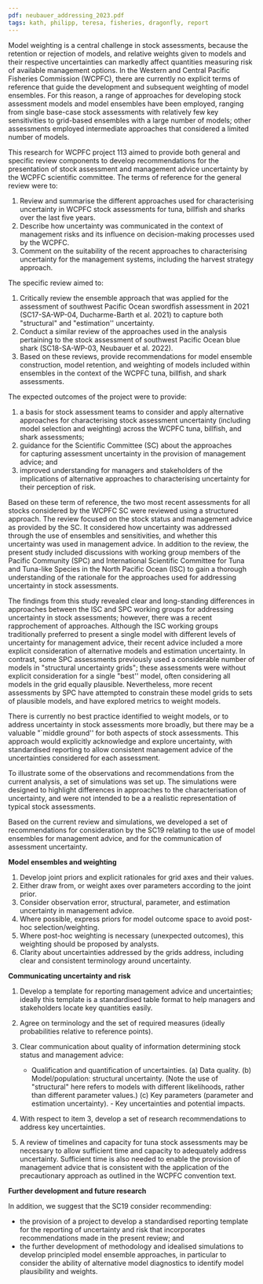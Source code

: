 ```yaml
---
pdf: neubauer_addressing_2023.pdf
tags: kath, philipp, teresa, fisheries, dragonfly, report
---
```

Model weighting is a central challenge in stock assessments, because
 the retention
or rejection of models, and relative weights given to models
and their respective uncertainties can markedly affect quantities
measuring risk of available management options. In the 
Western and Central Pacific Fisheries Commission (WCPFC), 
there are currently no explicit terms of reference that guide the
development and subsequent weighting of model ensembles. 
For this reason,
a range of approaches for developing stock assessment models and model
ensembles have been employed, ranging from single base-case stock
assessments with relatively few key sensitivities to grid-based
ensembles with a large number of models; other assessments employed
intermediate approaches that considered a limited number of models.


This research for WCPFC project 113 aimed to provide both general 
and specific
review components to develop recommendations for the
presentation of stock assessment and management advice uncertainty by
the WCPFC scientific committee. The terms of reference for the general
review were to:


 1.	Review and summarise the different approaches used for characterising 
uncertainty in WCPFC stock assessments for tuna, billfish and sharks 
over the last five years.
 2.	Describe how uncertainty was communicated in the context of management risks 
and its influence on decision-making processes used by the WCPFC.
 3.	Comment on the suitability of the recent approaches to characterising uncertainty 
for the management systems, including the harvest strategy approach.


The specific review aimed to:


 1.  Critically review the ensemble approach that was applied for the
assessment of southwest Pacific Ocean swordfish assessment in 2021
(SC17-SA-WP-04, Ducharme-Barth et al. 2021)
 to capture both "structural" and
"estimation'' uncertainty.
 2.  Conduct a similar review of the approaches used in the analysis pertaining 
to the stock assessment  of southwest Pacific Ocean blue shark (SC18-SA-WP-03,
Neubauer et al. 2022).  
 3.  Based on these reviews, provide recommendations for model 
ensemble construction, model retention, and weighting of models included 
within ensembles in the context of the WCPFC tuna, billfish, and shark assessments.


The expected outcomes of the project were to provide:

 1.  a basis for stock assessment teams to consider and apply
 alternative approaches for characterising stock assessment uncertainty
  (including model selection and weighting) across the WCPFC tuna, billfish, 
  and shark assessments;  
 2.  guidance for the Scientific Committee (SC) about the approaches   
for capturing assessment uncertainty in the provision of management advice; and
 3.  improved understanding for managers and stakeholders of the 
implications of alternative approaches to characterising uncertainty 
for their perception of risk.


Based on these term of reference, the two most recent assessments for
all stocks considered by the WCPFC SC were reviewed using a structured
approach. The review focused on the stock status and management advice
as provided by the SC. It considered how uncertainty was addressed through
the use of ensembles and sensitivities, and whether this uncertainty was 
 used in management advice. In addition to the review, the
present study included  discussions with working group members of the Pacific 
Community (SPC)  and International Scientific Committee for Tuna and Tuna-like 
Species in the North Pacific Ocean (ISC)  to 
gain a thorough understanding of the rationale for the approaches used
for addressing uncertainty in stock assessments.

The findings from this study revealed 
clear and long-standing differences in approaches
between the ISC and SPC working groups for addressing 
uncertainty in stock assessments; however, there was a recent 
rapprochement of approaches. Although the ISC working groups 
 traditionally preferred to
present a single model with different levels of uncertainty for
management advice, their recent advice 
included a more explicit consideration of alternative models and
estimation uncertainty. In contrast, some SPC assessments previously
used a  considerable number of models in 
"structural uncertainty
grids"; these assessments were without explicit consideration 
for a single "best'' model, often
considering all models in the grid equally plausible. Nevertheless, more
recent assessments by SPC have attempted to constrain these model grids to
sets of plausible models, and have explored metrics to weight models.

There is currently no best practice identified to weight models,
or to address uncertainty in stock assessments more broadly, but there may
be a valuable "`middle ground'' for both aspects of stock assessments.
This approach would explicitly acknowledge and explore uncertainty,
with standardised reporting to allow 
consistent management advice of the uncertainties
considered for each assessment. 

To illustrate some of the observations and recommendations from 
the current analysis, a set of simulations was set up.  The simulations
were designed to highlight differences in approaches to the characterisation
of uncertainty, and were not intended to be a 
 a realistic representation of typical stock assessments.

Based on the current review and simulations, we developed a set of
recommendations for consideration by the SC19 
relating to the use of model ensembles for management
advice, and for the communication of assessment uncertainty.
 
**Model ensembles and weighting**

1.  Develop joint priors and explicit rationales for grid axes and their values.
2.  Either draw from, or weight axes over parameters according
  to the joint prior.
3.  Consider  observation error, structural, parameter, and estimation uncertainty in
management advice.
4.  Where possible, express priors for model outcome space to avoid
post-hoc selection/weighting.
5.  Where post-hoc weighting is necessary (unexpected outcomes), this 
weighting should be proposed by analysts.
6.  Clarity about uncertainties addressed by the grids address, including clear and
consistent terminology around uncertainty.  
 
**Communicating uncertainty and risk**

 1.  Develop a template for reporting management advice and
uncertainties; ideally this template is a standardised table format to help managers
and stakeholders locate key quantities easily.
 2.  Agree on terminology and the set of required measures
 (ideally probabilities relative to reference points).
 3.  Clear communication about quality of information determining stock status
  and management advice:
     
      - Qualification and quantification of uncertainties.
         (a) 	Data quality. 
         (b) 	Model/population: structural uncertainty. (Note the use of "structural" 
  here refers to models with different likelihoods, rather than different 
  parameter values.)
          (c) 	Key parameters (parameter and estimation uncertainty).
    - Key uncertainties and potential impacts.

 4.  With respect to item 3, 
develop a set of research recommendations 
to address key uncertainties.
 5.	A review of timelines and capacity for tuna stock assessments may
be necessary to allow sufficient time and capacity to adequately
address uncertainty. Sufficient time is also needed to enable the provision of 
management advice that is
consistent with the application of the precautionary approach as
outlined in the WCPFC convention text.  

**Further development and future research**

In addition, we suggest that the SC19 consider recommending:

- the provision of a project to develop a standardised reporting
template for the reporting of uncertainty and risk that incorporates
recommendations made in the present review; and
- the further development of methodology and idealised simulations 
to develop
principled model ensemble approaches, in particular to consider the
ability of alternative model diagnostics to identify model
plausibility and weights. 
